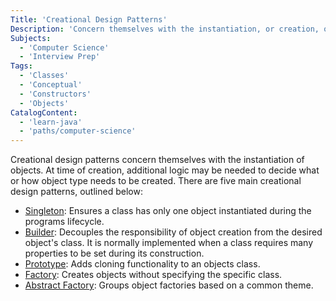 ```yaml
---
Title: 'Creational Design Patterns'
Description: 'Concern themselves with the instantiation, or creation, of objects.'
Subjects:
  - 'Computer Science'
  - 'Interview Prep'
Tags:
  - 'Classes'
  - 'Conceptual'
  - 'Constructors'
  - 'Objects'
CatalogContent:
  - 'learn-java'
  - 'paths/computer-science'
---
```


Creational design patterns concern themselves with the instantiation of objects. At time of creation, additional logic may be needed to decide what or how object type needs to be created. There are five main creational design patterns, outlined below:

- [Singleton](https://www.codecademy.com/resources/docs/general/singleton-pattern): Ensures a class has only one object instantiated during the programs lifecycle.
- [Builder](https://www.codecademy.com/resources/docs/general/builder-pattern): Decouples the responsibility of object creation from the desired object's class. It is normally implemented when a class requires many properties to be set during its construction.
- [Prototype](https://www.codecademy.com/resources/docs/general/prototype-pattern): Adds cloning functionality to an objects class.
- [Factory](https://www.codecademy.com/resources/docs/general/factory-pattern): Creates objects without specifying the specific class.
- [Abstract Factory](https://www.codecademy.com/resources/docs/general/abstract-factory-pattern): Groups object factories based on a common theme.
